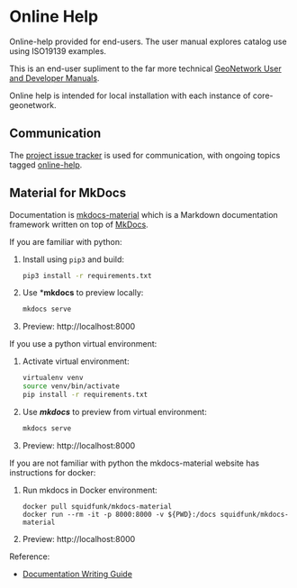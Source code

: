 # Online Help

Online-help provided for end-users. The user manual explores catalog use using ISO19139 examples.

This is an end-user supliment to the far more technical [GeoNetwork User and Developer Manuals](https://geonetwork-opensource.org/manuals/trunk/en/index.html).

Online help is intended for local installation with each instance of core-geonetwork.

## Communication

The [project issue tracker](https://github.com/geonetwork/core-geonetwork/issues) is used for communication, with ongoing topics tagged [online-help](https://github.com/geonetwork/core-geonetwork/issues?q=is%3Aissue+label%3Aonline-help).

## Material for MkDocs

Documentation is [mkdocs-material](https://squidfunk.github.io/mkdocs-material/) which is a Markdown documentation framework written on top of [MkDocs](https://www.mkdocs.org/).

If you are familiar with python:

1. Install using ``pip3`` and build:

   ```bash
   pip3 install -r requirements.txt
   ```

2. Use ***mkdocs** to preview locally:

   ```bash
   mkdocs serve
   ```

3. Preview: http://localhost:8000

If you use a python virtual environment:

1. Activate virtual environment:

   ```bash
   virtualenv venv
   source venv/bin/activate
   pip install -r requirements.txt
   ```
   
2. Use ***mkdocs*** to preview from virtual environment:

   ```bash
   mkdocs serve
   ```

3. Preview: http://localhost:8000

If you are not familiar with python the mkdocs-material website has instructions for docker:

1. Run mkdocs in Docker environment:

   ```
   docker pull squidfunk/mkdocs-material
   docker run --rm -it -p 8000:8000 -v ${PWD}:/docs squidfunk/mkdocs-material
   ```
   
2. Preview: http://localhost:8000 

Reference:

* [Documentation Writing Guide](../manual/docs/devel/docs/docs.md)


